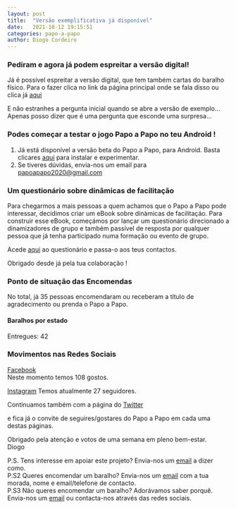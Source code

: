 ```yaml
---
layout: post
title:  "Versão exemplificativa já disponível"
date:   2021-10-12 19:15:51
categories: papo-a-papo
author: Diogo Cordeiro 
---
```


### Pediram e agora já podem espreitar a versão digital!

Já é possível espreitar a versão digital, que tem também cartas do baralho físico.
Para o fazer clica no link da página principal onde se fala disso ou clica já [aqui][link-demo-digital]

E não estranhes a pergunta inicial quando se abre a versão de exemplo...
Apenas posso dizer que é uma pergunta que esconde uma surpresa...

### Podes começar a testar o jogo Papo a Papo no teu Android !

1. Já está disponível a versão beta do Papo a Papo, para Android. Basta clicares [aqui][versao-beta] para instalar e experimentar.
2. Se tiveres dúvidas, envia-nos um email para [papoapapo2020@gmail.com][papo-a-papo-email]


### Um questionário sobre dinâmicas de facilitação

Para chegarmos a mais pessoas a quem achamos que o Papo a Papo pode interessar, decidimos criar um eBook sobre dinàmicas de facilitaçáo.
Para construir esse eBook, começámos por lançar um questionário direcionado a dinamizadores de grupo e também passível de resposta por qualquer pessoa que já tenha participado numa formação ou evento de grupo.

Acede [aqui][questionario-dinamizadores] ao questionário e passa-o aos teus contactos.

Obrigado desde já pela tua colaboração !


  
### Ponto de situação das Encomendas

No total, já 35 pessoas encomendaram ou receberam a título de agradecimento ou prenda o Papo a Papo.

#### Baralhos por estado

Entregues: 42 


### Movimentos nas Redes Sociais

[Facebook][papo-a-papo-fb]  
Neste momento temos 108 gostos.  

[Instagram][papo-a-papo-insta]
Temos atualmente 27 seguidores.


Continuamos também com a página do [Twitter][papo-a-papo-twt]  

e fica já o convite de seguires/gostares do Papo a Papo em cada uma destas páginas.



Obrigado pela atenção e votos de uma semana em pleno bem-estar.  
Diogo
  
P.S. Tens interesse em apoiar este projeto? Envia-nos um [email][papo-a-papo-email] a dizer como.  
P.S2 Queres encomendar um baralho? Envia-nos um [email][papo-a-papo-email] com a tua morada, nome e email/telefone de contacto.  
P.S3 Não queres encomendar um baralho? Adorávamos saber porquê. Envia-nos um [email][papo-a-papo-email] ou contacta-nos através das redes sociais.

[proposito-principios]: /papo-a-papo/lancamento/2020/06/07/Proposito-Principios-Caracteristicas-e-Forma-de-Jogar.html
[historia-e-agradecimentos]: /papo-a-papo/lancamento/2020/05/24/Historia-e-Agradecimentos.html
[questionario-dinamizadores]: https://framaforms.org/que-dinamicas-usas-nas-tuas-facilitacoes-1618646657
[papo-a-papo-jogo]: /game/jogo.html
[papo-a-papo-site]: https://www.papoapapo.com
[papo-a-papo-fb]: https://facebook.com/papoapapo2020
[papo-a-papo-insta]: https://instagram.com/papoapapo2020
[papo-a-papo-twt]: https://twitter.com/papoapapo
[papo-a-papo-email]:mailto:papoapapo2020@gmail.com
[grupo-google]: https://groups.google.com/g/papoapapo_testers/ 
[play-store]: https://play.google.com/store/apps/details?id=com.papoapapo
[versao-beta]: https://play.google.com/apps/testing/com.papoapapo
[link-demo-digital]: /game/online.html
